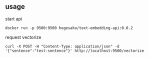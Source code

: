 ## usage
start api
```
docker run -p 9500:9500 hogesako/text-embedding-api:0.0.2
```

request vectorize
```
curl -X POST -H "Content-Type: application/json" -d '{"sentence":"test-sentence"}' http://localhost:9500/vectorize
```